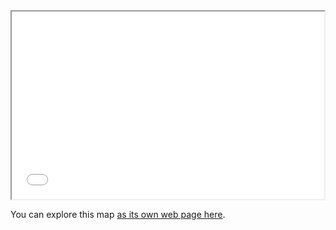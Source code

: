 
<iframe src="mock-up-draft-final.html" height="300" width="500"></iframe>

You can explore this map [as its own web page here](mock-up-draft-final.html).

